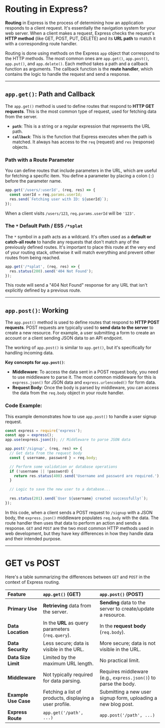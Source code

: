 # Routing in Express?

**Routing** in Express is the process of determining how an application responds to a client request. It's essentially the navigation system for your web server. When a client makes a request, Express checks the request's **HTTP method** (like GET, POST, PUT, DELETE) and its **URL path** to match it with a corresponding route handler.

Routing is done using methods on the Express `app` object that correspond to the HTTP methods. The most common ones are `app.get()`, `app.post()`, `app.put()`, and `app.delete()`. Each method takes a path and a callback function as arguments. The callback function is the **route handler**, which contains the logic to handle the request and send a response.

-----

## `app.get()`: Path and Callback

The `app.get()` method is used to define routes that respond to **HTTP GET requests**. This is the most common type of request, used for fetching data from the server.

  * **`path`**: This is a string or a regular expression that represents the URL path.
  * **`callback`**: This is the function that Express executes when the path is matched. It always has access to the `req` (request) and `res` (response) objects.

### Path with a Route Parameter

You can define routes that include parameters in the URL, which are useful for fetching a specific item. You define a parameter by placing a colon (`:`) before the parameter name.

```javascript
app.get('/users/:userId', (req, res) => {
  const userId = req.params.userId;
  res.send(`Fetching user with ID: ${userId}`);
});
```

When a client visits `/users/123`, `req.params.userId` will be `'123'`.

### The `*` Default Path / ES5 `/*splat`

The `*` symbol in a path acts as a wildcard. It's often used as a **default or catch-all route** to handle any requests that don't match any of the previously defined routes. It's important to place this route at the very end of your routing stack, otherwise it will match everything and prevent other routes from being reached.

```javascript
app.get('/*splat', (req, res) => {
  res.status(200).send('404 Not Found');
});
```

This route will send a "404 Not Found" response for any URL that isn't explicitly defined by a previous route.

-----

## `app.post()`: Working

The `app.post()` method is used to define routes that respond to **HTTP POST requests**. POST requests are typically used to **send data to the server** to create a new resource. For example, a user submitting a form to create an account or a client sending JSON data to an API endpoint.

The working of `app.post()` is similar to `app.get()`, but it's specifically for handling incoming data.

**Key concepts for `app.post()`**:

  * **Middleware**: To access the data sent in a POST request body, you need to use middleware to parse it. The most common middleware for this is `express.json()` for JSON data and `express.urlencoded()` for form data.
  * **Request Body**: Once the body is parsed by middleware, you can access the data from the `req.body` object in your route handler.

### Code Example:

This example demonstrates how to use `app.post()` to handle a user signup request.

```javascript
const express = require('express');
const app = express();
app.use(express.json()); // Middleware to parse JSON data

app.post('/signup', (req, res) => {
  // Get data from the request body
  const { username, password } = req.body;

  // Perform some validation or database operations
  if (!username || !password) {
    return res.status(400).send('Username and password are required.');
  }

  // Logic to save the new user to a database...
  
  res.status(201).send(`User ${username} created successfully!`);
});
```

In this code, when a client sends a POST request to `/signup` with a JSON body, the `express.json()` middleware populates `req.body` with the data. The route handler then uses that data to perform an action and sends a response.
`GET` and `POST` are the two most common HTTP methods used in web development, but they have key differences in how they handle data and their intended purpose.

***
# GET vs POST

Here's a table summarizing the differences between `GET` and `POST` in the context of Express routing.

| Feature | `app.get()` (GET) | `app.post()` (POST) |
| :--- | :--- | :--- |
| **Primary Use** | **Retrieving** data from the server. | **Sending** data to the server to create/update a resource. |
| **Data Location** | In the **URL** as query parameters (`req.query`). | In the **request body** (`req.body`). |
| **Data Security** | Less secure; data is visible in the URL. | More secure; data is not visible in the URL. |
| **Data Size Limit** | Limited by the maximum URL length. | No practical limit. |
| **Middleware** | Not typically required for data parsing. | Requires middleware (e.g., `express.json()`) to parse the body. |
| **Example Use Case** | Fetching a list of products, displaying a user profile. | Submitting a new user signup form, uploading a new blog post. |
| **Express Route** | `app.get('/path', ...)` | `app.post('/path', ...)` |